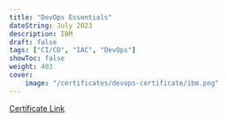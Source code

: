 ```yaml
---
title: "DevOps Essentials"
dateString: July 2023
description: IBM
draft: false
tags: ["CI/CD", "IAC", "DevOps"]
showToc: false
weight: 403
cover:
    image: "/certificates/devops-certificate/ibm.png"
--- 
```


[Certificate Link](https://www.credly.com/badges/32b10475-2e7b-4d71-9f2e-bc0ec64a83c1/linked_in_profile)